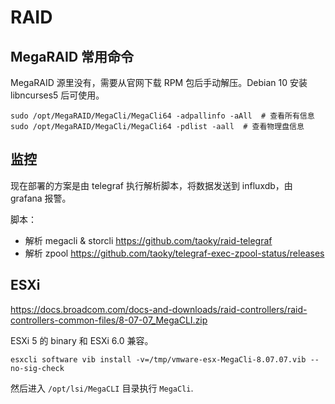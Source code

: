 # RAID

## MegaRAID 常用命令

MegaRAID 源里没有，需要从官网下载 RPM 包后手动解压。Debian 10 安装 libncurses5 后可使用。

```
sudo /opt/MegaRAID/MegaCli/MegaCli64 -adpallinfo -aAll  # 查看所有信息
sudo /opt/MegaRAID/MegaCli/MegaCli64 -pdlist -aall  # 查看物理盘信息
```

## 监控

现在部署的方案是由 telegraf 执行解析脚本，将数据发送到 influxdb，由 grafana 报警。

脚本：

- 解析 megacli & storcli <https://github.com/taoky/raid-telegraf>
- 解析 zpool <https://github.com/taoky/telegraf-exec-zpool-status/releases>

## ESXi

<https://docs.broadcom.com/docs-and-downloads/raid-controllers/raid-controllers-common-files/8-07-07_MegaCLI.zip>

ESXi 5 的 binary 和 ESXi 6.0 兼容。

```
esxcli software vib install -v=/tmp/vmware-esx-MegaCli-8.07.07.vib --no-sig-check
```

然后进入 `/opt/lsi/MegaCLI` 目录执行 `MegaCli`.